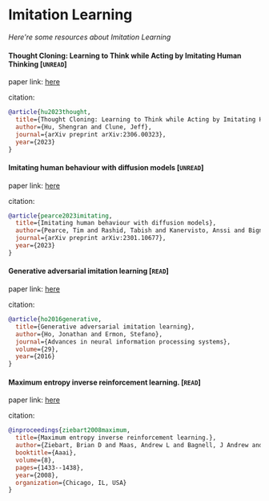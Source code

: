 # Imitation Learning
*Here're some resources about Imitation Learning*


#### Thought Cloning: Learning to Think while Acting by Imitating Human Thinking [`UNREAD`]

paper link: [here](https://arxiv.org/pdf/2306.00323)

citation: 
```bibtex
@article{hu2023thought,
  title={Thought Cloning: Learning to Think while Acting by Imitating Human Thinking},
  author={Hu, Shengran and Clune, Jeff},
  journal={arXiv preprint arXiv:2306.00323},
  year={2023}
}
```
    


#### Imitating human behaviour with diffusion models [`UNREAD`]

paper link: [here](https://arxiv.org/pdf/2301.10677)

citation: 
```bibtex
@article{pearce2023imitating,
  title={Imitating human behaviour with diffusion models},
  author={Pearce, Tim and Rashid, Tabish and Kanervisto, Anssi and Bignell, Dave and Sun, Mingfei and Georgescu, Raluca and Macua, Sergio Valcarcel and Tan, Shan Zheng and Momennejad, Ida and Hofmann, Katja and others},
  journal={arXiv preprint arXiv:2301.10677},
  year={2023}
}
```


#### Generative adversarial imitation learning [`READ`]

paper link: [here](https://proceedings.neurips.cc/paper_files/paper/2016/file/cc7e2b878868cbae992d1fb743995d8f-Paper.pdf)

citation: 
```bibtex
@article{ho2016generative,
  title={Generative adversarial imitation learning},
  author={Ho, Jonathan and Ermon, Stefano},
  journal={Advances in neural information processing systems},
  volume={29},
  year={2016}
}
```
    


#### Maximum entropy inverse reinforcement learning. [`READ`]

paper link: [here](https://cdn.aaai.org/AAAI/2008/AAAI08-227.pdf)

citation: 
```bibtex
@inproceedings{ziebart2008maximum,
  title={Maximum entropy inverse reinforcement learning.},
  author={Ziebart, Brian D and Maas, Andrew L and Bagnell, J Andrew and Dey, Anind K and others},
  booktitle={Aaai},
  volume={8},
  pages={1433--1438},
  year={2008},
  organization={Chicago, IL, USA}
}
```
    